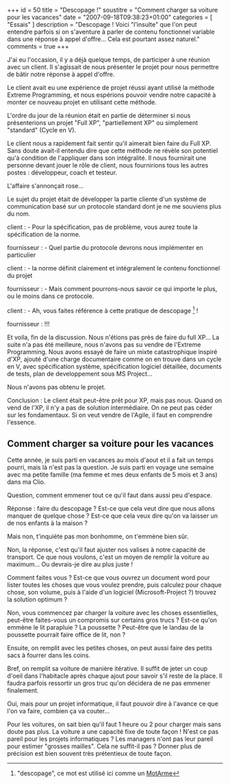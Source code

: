 +++
id = 50
title = "Descopage !"
soustitre = "Comment charger sa voiture pour les vacances"
date = "2007-09-18T09:38:23+01:00"
categories = [ "Essais" ]
description = "Descopage ! Voici \"l'insulte\" que l'on peut entendre parfois si on s'aventure à parler de contenu fonctionnel variable dans une réponse à appel d'offre... Cela est pourtant assez naturel."
comments = true
+++

<div class="chapo"></div>

J'ai eu l'occasion, il y a déjà quelque temps, de participer à une réunion avec un client. Il s'agissait de nous présenter le projet pour nous permettre de bâtir notre réponse à appel d'offre.

Le client avait eu une expérience de projet réussi ayant utilisé la méthode Extreme Programming, et nous espérions pouvoir vendre notre capacité à monter ce nouveau projet en utilisant cette méthode.

L'ordre du jour de la réunion était en partie de déterminer si nous présenterions un projet "Full XP", "partiellement XP" ou simplement "standard" (Cycle en V).

Le client nous a rapidement fait sentir qu'il aimerait bien faire du Full XP. Sans doute avait-il entendu dire que cette méthode ne révèle son potentiel qu'à condition de l'appliquer dans son intégralité. Il nous fournirait une personne devant jouer le rôle de client, nous fournirions tous les autres postes&nbsp;: développeur, coach et testeur.

L'affaire s'annonçait rose...

Le sujet du projet était de développer la partie cliente d'un système de communication basé sur un protocole standard dont je ne me souviens plus du nom.

client&nbsp;: - Pour la spécification, pas de problème, vous aurez toute la spécification de la norme.

fournisseur&nbsp;: - Quel partie du protocole devrons nous implémenter en particulier

client&nbsp;: - la norme définit clairement et intégralement le contenu fonctionnel du projet

fournisseur&nbsp;: - Mais comment pourrons-nous savoir ce qui importe le plus, ou le moins dans ce protocole.

client&nbsp;: - Ah, vous faites référence à cette pratique de descopage [^1]&nbsp;!

[^1]: "descopage", ce mot est utilisé ici comme un [MotArme](http://www.xpday.net/Xpday2005/ToolWordsWeaponWords.html) 

fournisseur&nbsp;:&nbsp;!!!

Et voila, fin de la discussion. Nous n'étions pas près de faire du full XP... La suite n'a pas été meilleure, nous n'avons pas su vendre de l'Extreme Programming. Nous avons essayé de faire un mixte catastrophique inspiré d'XP, ajouté d'une charge documentaire comme on en trouve dans un cycle en V, avec spécification système, spécification logiciel détaillée, documents de tests, plan de developpement sous MS Project...

Nous n'avons pas obtenu le projet.

Conclusion&nbsp;: Le client était peut-être prêt pour XP, mais pas nous. Quand on vend de l'XP, il n'y a pas de solution intermédiaire. On ne peut pas céder sur les fondamentaux. Si on veut vendre de l'Agile, il faut en comprendre l'essence.


## Comment charger sa voiture pour les vacances

Cette année, je suis parti en vacances au mois d'aout et il a fait un temps pourri, mais là n'est pas la question. Je suis parti en voyage une semaine avec ma petite famille (ma femme et mes deux enfants de 5 mois et 3 ans) dans ma Clio.

Question, comment emmener tout ce qu'il faut dans aussi peu d'espace.

Réponse&nbsp;: faire du descopage&nbsp;? Est-ce que cela veut dire que nous allons manquer de quelque chose&nbsp;? Est-ce que cela veux dire qu'on va laisser un de nos enfants à la maison&nbsp;?

Mais non, t'inquiète pas mon bonhomme, on t'emmène bien sûr.

Non, la réponse, c'est qu'il faut ajuster nos valises à notre capacité de transport. Ce que nous voulons, c'est un moyen de remplir la voiture au maximum... Ou devrais-je dire au plus juste&nbsp;!

Comment faites vous&nbsp;? Est-ce que vous ouvrez un document word pour lister toutes les choses que vous voulez prendre, puis calculez pour chaque chose, son volume, puis à l'aide d'un logiciel (Microsoft-Project&nbsp;?) trouvez la solution optimum&nbsp;?

Non, vous commencez par charger la voiture avec les choses essentielles, peut-être faites-vous un compromis sur certains gros trucs&nbsp;? Est-ce qu'on emmène le lit parapluie&nbsp;? La poussette&nbsp;? Peut-être que le landau de la poussette pourrait faire office de lit, non&nbsp;?

Ensuite, on remplit avec les petites choses, on peut aussi faire des petits sacs à fourrer dans les coins.

Bref, on remplit sa voiture de manière itérative. Il suffit de jeter un coup d'oeil dans l'habitacle après chaque ajout pour savoir s'il reste de la place. Il faudra parfois ressortir un gros truc qu'on décidera de ne pas emmener finalement.

Oui, mais pour un projet informatique, il faut pouvoir dire à l'avance ce que l'on va faire, combien ça va couter...

Pour les voitures, on sait bien qu'il faut 1 heure ou 2 pour charger mais sans doute pas plus. La voiture a une capacité fixe de toute façon&nbsp;! N'est ce pas pareil pour les projets informatiques&nbsp;? Les managers n'ont pas leur pareil pour estimer "grosses mailles". Cela ne suffit-il pas&nbsp;? Donner plus de précision est bien souvent très prétentieux de toute façon.
